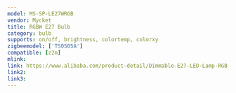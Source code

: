 ```yaml
---
model: MS-SP-LE27WRGB
vendor: Mycket
title: RGBW E27 Bulb
category: bulb
supports: on/off, brightness, colortemp, colorxy
zigbeemodel: ['TS0505A']
compatible: [z2m]
mlink: 
link: https://www.alibaba.com/product-detail/Dimmable-E27-LED-Lamp-RGB-WIFI_1600064220375.html
link2: 
link3: 
---
```

